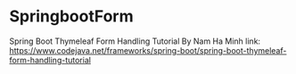 # SpringbootForm
Spring Boot Thymeleaf Form Handling Tutorial By Nam Ha Minh
link: https://www.codejava.net/frameworks/spring-boot/spring-boot-thymeleaf-form-handling-tutorial
